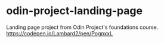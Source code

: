 # odin-project-landing-page
Landing page project from Odin Project's foundations course.\
https://codepen.io/Lambard2/pen/PogpxxL

